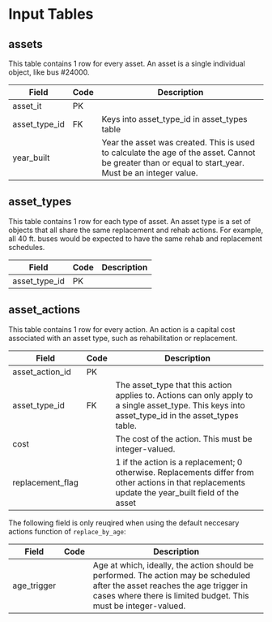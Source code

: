 # Input Tables


## assets

This table contains 1 row for every asset. An asset is a single individual object, like bus #24000.

| Field | Code | Description |
| ---- | ---- | ---- |
| asset_it | PK | |
| asset_type_id | FK | Keys into asset_type_id in asset_types table |
| year_built | |  Year the asset was created. This is used to calculate the age of the asset. Cannot be greater than or equal to start_year. Must be an integer value. |


## asset_types

This table contains 1 row for each type of asset. An asset type is a set of objects that all share the same replacement and rehab actions. For example, all 40 ft. buses would be expected to have the same rehab and replacement schedules.

| Field | Code | Description |
| ---- | ---- | ---- |
| asset_type_id | PK | |


## asset_actions

This table contains 1 row for every action. An action is a capital cost associated with an asset type, such as rehabilitation or replacement.

| Field | Code | Description |
| ---- | ---- | ---- |
| asset_action_id | PK | |
| asset_type_id | FK | The asset_type that this action applies to. Actions can only apply to a single asset_type. This keys into asset_type_id in the asset_types table. |
| cost | | The cost of the action. This must be integer-valued. |
| replacement_flag | | 1 if the action is a replacement; 0 otherwise. Replacements differ from other actions in that replacements update the year_built field of the asset |

The following field is only reuqired when using the default neccesary actions function of `replace_by_age`:

| Field | Code | Description |
| ---- | ---- | ---- |
| age_trigger | | Age at which, ideally, the action should be performed. The action may be scheduled after the asset reaches the age trigger in cases where there is limited budget. This must be integer-valued. |